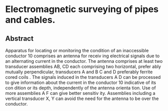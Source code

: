 # Electromagnetic surveying of pipes and cables.

## Abstract
Apparatus for locating or monitoring the condition of an inaccessible conductor 10 comprises an antenna for receiv ing electrical signals due to an alternating current in the conductor. The antenna comprises at least two transducer assemblies AB, CD each comprising two horizontal, prefer ably mutually perpendicular, transducers A and B C and D preferably ferrite cored coils . The signals induced in the transducers A D can be processed to give information about the current in the conductor 10 indicative of its con dition or its depth, independently of the antenna orienta tion. Use of more assemblies A F can give better sensitiv ity. Assemblies including a vertical transducer X, Y can avoid the need for the antenna to be over the conductor.